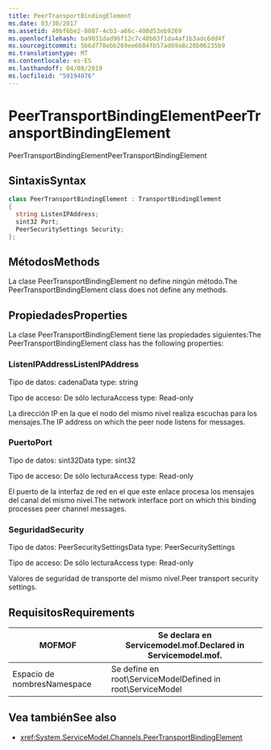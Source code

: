 ```yaml
---
title: PeerTransportBindingElement
ms.date: 03/30/2017
ms.assetid: 40bf6be2-8087-4cb3-a66c-408d53eb9269
ms.openlocfilehash: ba9031dad96f12c7c48b03f1da4af1b3adc6dd4f
ms.sourcegitcommit: 5b6d778ebb269ee6684fb57ad69a8c28b06235b9
ms.translationtype: MT
ms.contentlocale: es-ES
ms.lasthandoff: 04/08/2019
ms.locfileid: "59194076"
---
```

# <a name="peertransportbindingelement"></a><span data-ttu-id="a9f97-102">PeerTransportBindingElement</span><span class="sxs-lookup"><span data-stu-id="a9f97-102">PeerTransportBindingElement</span></span>
<span data-ttu-id="a9f97-103">PeerTransportBindingElement</span><span class="sxs-lookup"><span data-stu-id="a9f97-103">PeerTransportBindingElement</span></span>  
  
## <a name="syntax"></a><span data-ttu-id="a9f97-104">Sintaxis</span><span class="sxs-lookup"><span data-stu-id="a9f97-104">Syntax</span></span>  
  
```csharp
class PeerTransportBindingElement : TransportBindingElement  
{  
  string ListenIPAddress;  
  sint32 Port;  
  PeerSecuritySettings Security;  
};  
```  
  
## <a name="methods"></a><span data-ttu-id="a9f97-105">Métodos</span><span class="sxs-lookup"><span data-stu-id="a9f97-105">Methods</span></span>  
 <span data-ttu-id="a9f97-106">La clase PeerTransportBindingElement no define ningún método.</span><span class="sxs-lookup"><span data-stu-id="a9f97-106">The PeerTransportBindingElement class does not define any methods.</span></span>  
  
## <a name="properties"></a><span data-ttu-id="a9f97-107">Propiedades</span><span class="sxs-lookup"><span data-stu-id="a9f97-107">Properties</span></span>  
 <span data-ttu-id="a9f97-108">La clase PeerTransportBindingElement tiene las propiedades siguientes:</span><span class="sxs-lookup"><span data-stu-id="a9f97-108">The PeerTransportBindingElement class has the following properties:</span></span>  
  
### <a name="listenipaddress"></a><span data-ttu-id="a9f97-109">ListenIPAddress</span><span class="sxs-lookup"><span data-stu-id="a9f97-109">ListenIPAddress</span></span>  
 <span data-ttu-id="a9f97-110">Tipo de datos: cadena</span><span class="sxs-lookup"><span data-stu-id="a9f97-110">Data type: string</span></span>  
  
 <span data-ttu-id="a9f97-111">Tipo de acceso: De sólo lectura</span><span class="sxs-lookup"><span data-stu-id="a9f97-111">Access type: Read-only</span></span>  
  
 <span data-ttu-id="a9f97-112">La dirección IP en la que el nodo del mismo nivel realiza escuchas para los mensajes.</span><span class="sxs-lookup"><span data-stu-id="a9f97-112">The IP address on which the peer node listens for messages.</span></span>  
  
### <a name="port"></a><span data-ttu-id="a9f97-113">Puerto</span><span class="sxs-lookup"><span data-stu-id="a9f97-113">Port</span></span>  
 <span data-ttu-id="a9f97-114">Tipo de datos: sint32</span><span class="sxs-lookup"><span data-stu-id="a9f97-114">Data type: sint32</span></span>  
  
 <span data-ttu-id="a9f97-115">Tipo de acceso: De sólo lectura</span><span class="sxs-lookup"><span data-stu-id="a9f97-115">Access type: Read-only</span></span>  
  
 <span data-ttu-id="a9f97-116">El puerto de la interfaz de red en el que este enlace procesa los mensajes del canal del mismo nivel.</span><span class="sxs-lookup"><span data-stu-id="a9f97-116">The network interface port on which this binding processes peer channel messages.</span></span>  
  
### <a name="security"></a><span data-ttu-id="a9f97-117">Seguridad</span><span class="sxs-lookup"><span data-stu-id="a9f97-117">Security</span></span>  
 <span data-ttu-id="a9f97-118">Tipo de datos: PeerSecuritySettings</span><span class="sxs-lookup"><span data-stu-id="a9f97-118">Data type: PeerSecuritySettings</span></span>  
  
 <span data-ttu-id="a9f97-119">Tipo de acceso: De sólo lectura</span><span class="sxs-lookup"><span data-stu-id="a9f97-119">Access type: Read-only</span></span>  
  
 <span data-ttu-id="a9f97-120">Valores de seguridad de transporte del mismo nivel.</span><span class="sxs-lookup"><span data-stu-id="a9f97-120">Peer transport security settings.</span></span>  
  
## <a name="requirements"></a><span data-ttu-id="a9f97-121">Requisitos</span><span class="sxs-lookup"><span data-stu-id="a9f97-121">Requirements</span></span>  
  
|<span data-ttu-id="a9f97-122">MOF</span><span class="sxs-lookup"><span data-stu-id="a9f97-122">MOF</span></span>|<span data-ttu-id="a9f97-123">Se declara en Servicemodel.mof.</span><span class="sxs-lookup"><span data-stu-id="a9f97-123">Declared in Servicemodel.mof.</span></span>|  
|---------|-----------------------------------|  
|<span data-ttu-id="a9f97-124">Espacio de nombres</span><span class="sxs-lookup"><span data-stu-id="a9f97-124">Namespace</span></span>|<span data-ttu-id="a9f97-125">Se define en root\ServiceModel</span><span class="sxs-lookup"><span data-stu-id="a9f97-125">Defined in root\ServiceModel</span></span>|  
  
## <a name="see-also"></a><span data-ttu-id="a9f97-126">Vea también</span><span class="sxs-lookup"><span data-stu-id="a9f97-126">See also</span></span>

- <xref:System.ServiceModel.Channels.PeerTransportBindingElement>

